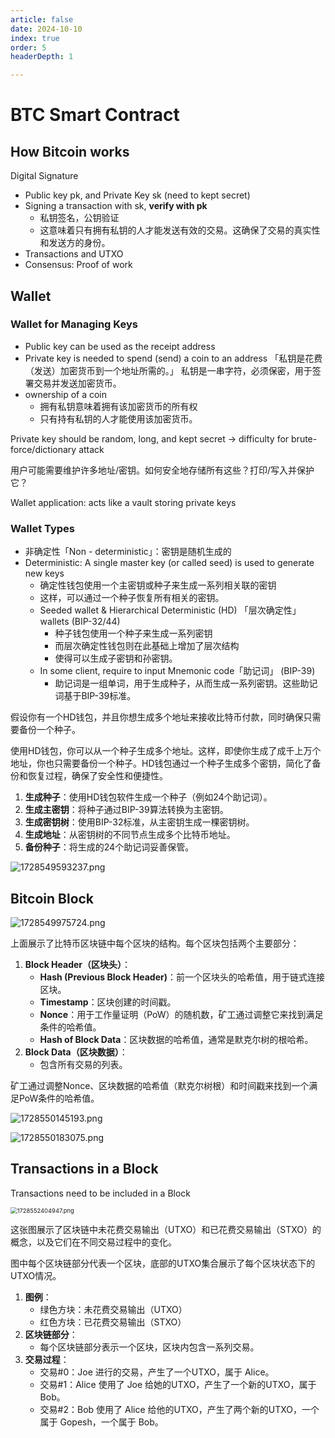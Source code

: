 ```yaml
---
article: false
date: 2024-10-10
index: true
order: 5
headerDepth: 1

---
```


# BTC Smart Contract

## How Bitcoin works

Digital Signature

- Public key pk, and Private Key sk (need to kept secret)
- Signing a transaction with sk, **verify with pk** 
  - 私钥签名，公钥验证
  - 这意味着只有拥有私钥的人才能发送有效的交易。这确保了交易的真实性和发送方的身份。
- Transactions and UTXO
- Consensus: Proof of work

## Wallet

### Wallet for Managing Keys

- Public key can be used as the receipt address
- Private key is needed to spend (send) a coin to an address
  「私钥是花费（发送）加密货币到一个地址所需的。」
  私钥是一串字符，必须保密，用于签署交易并发送加密货币。
- ownership of a coin
  - 拥有私钥意味着拥有该加密货币的所有权
  - 只有持有私钥的人才能使用该加密货币。

Private key should be random, long, and kept secret -> difficulty for brute-force/dictionary attack

用户可能需要维护许多地址/密钥。如何安全地存储所有这些？打印/写入并保护它？

 Wallet application: acts like a vault storing private keys

### Wallet Types

- 非确定性「Non - deterministic」：密钥是随机生成的
- Deterministic: A single master key (or called seed) is used to generate new keys
  - 确定性钱包使用一个主密钥或种子来生成一系列相关联的密钥
  - 这样，可以通过一个种子恢复所有相关的密钥。
  - Seeded wallet & Hierarchical Deterministic (HD) 「层次确定性」wallets (BIP-32/44)
    - 种子钱包使用一个种子来生成一系列密钥
    - 而层次确定性钱包则在此基础上增加了层次结构
    - 使得可以生成子密钥和孙密钥。
  - In some client, require to input Mnemonic code「助记词」 (BIP-39)
    - 助记词是一组单词，用于生成种子，从而生成一系列密钥。这些助记词基于BIP-39标准。

假设你有一个HD钱包，并且你想生成多个地址来接收比特币付款，同时确保只需要备份一个种子。

使用HD钱包，你可以从一个种子生成多个地址。这样，即使你生成了成千上万个地址，你也只需要备份一个种子。HD钱包通过一个种子生成多个密钥，简化了备份和恢复过程，确保了安全性和便捷性。

1. **生成种子**：使用HD钱包软件生成一个种子（例如24个助记词）。
2. **生成主密钥**：将种子通过BIP-39算法转换为主密钥。
3. **生成密钥树**：使用BIP-32标准，从主密钥生成一棵密钥树。
4. **生成地址**：从密钥树的不同节点生成多个比特币地址。
5. **备份种子**：将生成的24个助记词妥善保管。

![1728549593237.png](https://pic.hanjiaming.com.cn/2024/10/10/fa6df23c5c15c.png)

## Bitcoin Block

![1728549975724.png](https://pic.hanjiaming.com.cn/2024/10/10/c1015a53cf521.png)

上面展示了比特币区块链中每个区块的结构。每个区块包括两个主要部分：

1. **Block Header（区块头）**：
   - **Hash (Previous Block Header)**：前一个区块头的哈希值，用于链式连接区块。
   - **Timestamp**：区块创建的时间戳。
   - **Nonce**：用于工作量证明（PoW）的随机数，矿工通过调整它来找到满足条件的哈希值。
   - **Hash of Block Data**：区块数据的哈希值，通常是默克尔树的根哈希。
2. **Block Data（区块数据）**：
   - 包含所有交易的列表。

矿工通过调整Nonce、区块数据的哈希值（默克尔树根）和时间戳来找到一个满足PoW条件的哈希值。

![1728550145193.png](https://pic.hanjiaming.com.cn/2024/10/10/0eb72ec7043a4.png)

![1728550183075.png](https://pic.hanjiaming.com.cn/2024/10/10/ca0db05919b92.png)

## Transactions in a Block

Transactions need to be included in a Block

<img src="https://pic.hanjiaming.com.cn/2024/10/10/1e2f252d84b1c.png" alt="1728552404947.png" style="zoom: 67%;" />

这张图展示了区块链中未花费交易输出（UTXO）和已花费交易输出（STXO）的概念，以及它们在不同交易过程中的变化。

图中每个区块链部分代表一个区块，底部的UTXO集合展示了每个区块状态下的UTXO情况。

1. **图例**：
   - 绿色方块：未花费交易输出（UTXO）
   - 红色方块：已花费交易输出（STXO）
2. **区块链部分**：
   - 每个区块链部分表示一个区块，区块内包含一系列交易。
3. **交易过程**：
   - 交易#0：Joe 进行的交易，产生了一个UTXO，属于 Alice。
   - 交易#1：Alice 使用了 Joe 给她的UTXO，产生了一个新的UTXO，属于 Bob。
   - 交易#2：Bob 使用了 Alice 给他的UTXO，产生了两个新的UTXO，一个属于 Gopesh，一个属于 Bob。







